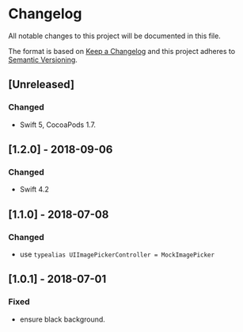 # Changelog
All notable changes to this project will be documented in this file.

The format is based on [Keep a Changelog](http://keepachangelog.com/en/1.0.0/)
and this project adheres to [Semantic Versioning](http://semver.org/spec/v2.0.0.html).

## [Unreleased]

### Changed
- Swift 5, CocoaPods 1.7.

## [1.2.0] - 2018-09-06

### Changed
- Swift 4.2

## [1.1.0] - 2018-07-08

### Changed
- use `typealias UIImagePickerController = MockImagePicker`

## [1.0.1] - 2018-07-01

### Fixed
- ensure black background.
